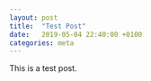 ```yaml
---
layout: post
title:  "Test Post"
date:   2019-05-04 22:40:00 +0100
categories: meta
---
```


This is a test post.
